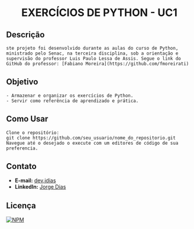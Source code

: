 <h1 align="center">EXERCÍCIOS DE PYTHON - UC1</h1>

## Descrição

    ste projeto foi desenvolvido durante as aulas do curso de Python, ministrado pelo Senac, na terceira disciplina, sob a orientação e supervisão do professor Luis Paulo Lessa de Assis. Segue o link do GitHub do professor: [Fabiano Moreira](https://github.com/fmoreirati)

## Objetivo

    - Armazenar e organizar os exercícios de Python.
    - Servir como referência de aprendizado e prática.
    
## Como Usar

    Clone o repositório:
    git clone https://github.com/seu_usuario/nome_do_repositorio.git
    Navegue até o desejado o execute com um editores de código de sua preferencia.

## Contato

- **E-mail:** [dev.jdias](mailto:dev.jdias@gmail.com)
- **LinkedIn:** [Jorge Dias](https://www.linkedin.com/in/jorge-dias-66117629b/)

## Licença

[![NPM](https://img.shields.io/npm/l/react)](https://github.com/JorgeFilipi/JorgeFilipi/blob/main/LICENSE) 